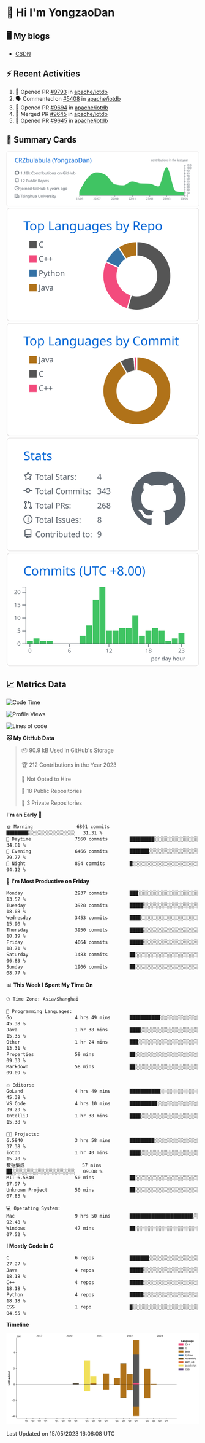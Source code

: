 # 👋 Hi I'm YongzaoDan

## 🖥 My blogs
  + [CSDN](https://blog.csdn.net/CRZbulabula?type=blog)

## ⚡ Recent Activities
<!--START_SECTION:activity-->
1. 💪 Opened PR [#9793](https://github.com/apache/iotdb/pull/9793) in [apache/iotdb](https://github.com/apache/iotdb)
2. 🗣 Commented on [#5408](https://github.com/apache/iotdb/issues/5408) in [apache/iotdb](https://github.com/apache/iotdb)
3. 💪 Opened PR [#9694](https://github.com/apache/iotdb/pull/9694) in [apache/iotdb](https://github.com/apache/iotdb)
4. 🎉 Merged PR [#9645](https://github.com/apache/iotdb/pull/9645) in [apache/iotdb](https://github.com/apache/iotdb)
5. 💪 Opened PR [#9645](https://github.com/apache/iotdb/pull/9645) in [apache/iotdb](https://github.com/apache/iotdb)
<!--END_SECTION:activity-->

## 🎑 Summary Cards

[![](https://raw.githubusercontent.com/CRZbulabula/CRZbulabula/main/profile-summary-card-output/github/0-profile-details.svg)](https://github.com/vn7n24fzkq/github-profile-summary-cards)
[![](https://raw.githubusercontent.com/CRZbulabula/CRZbulabula/main/profile-summary-card-output/github/1-repos-per-language.svg)](https://github.com/vn7n24fzkq/github-profile-summary-cards) [![](https://raw.githubusercontent.com/CRZbulabula/CRZbulabula/main/profile-summary-card-output/github/2-most-commit-language.svg)](https://github.com/vn7n24fzkq/github-profile-summary-cards)
[![](https://raw.githubusercontent.com/CRZbulabula/CRZbulabula/main/profile-summary-card-output/github/3-stats.svg)](https://github.com/vn7n24fzkq/github-profile-summary-cards) [![](https://raw.githubusercontent.com/CRZbulabula/CRZbulabula/main/profile-summary-card-output/github/4-productive-time.svg)](https://github.com/vn7n24fzkq/github-profile-summary-cards)

## 📈 Metrics Data

<!--START_SECTION:waka-->
![Code Time](http://img.shields.io/badge/Code%20Time-117%20hrs%2018%20mins-blue)

![Profile Views](http://img.shields.io/badge/Profile%20Views-6-blue)

![Lines of code](https://img.shields.io/badge/From%20Hello%20World%20I%27ve%20Written-17.9%20million%20lines%20of%20code-blue)

**🐱 My GitHub Data** 

> 📦 90.9 kB Used in GitHub's Storage 
 > 
> 🏆 212 Contributions in the Year 2023
 > 
> 🚫 Not Opted to Hire
 > 
> 📜 18 Public Repositories 
 > 
> 🔑 3 Private Repositories 
 > 
**I'm an Early 🐤** 

```text
🌞 Morning                6801 commits        ████████░░░░░░░░░░░░░░░░░   31.31 % 
🌆 Daytime                7560 commits        █████████░░░░░░░░░░░░░░░░   34.81 % 
🌃 Evening                6466 commits        ███████░░░░░░░░░░░░░░░░░░   29.77 % 
🌙 Night                  894 commits         █░░░░░░░░░░░░░░░░░░░░░░░░   04.12 % 
```
📅 **I'm Most Productive on Friday** 

```text
Monday                   2937 commits        ███░░░░░░░░░░░░░░░░░░░░░░   13.52 % 
Tuesday                  3928 commits        █████░░░░░░░░░░░░░░░░░░░░   18.08 % 
Wednesday                3453 commits        ████░░░░░░░░░░░░░░░░░░░░░   15.90 % 
Thursday                 3950 commits        █████░░░░░░░░░░░░░░░░░░░░   18.19 % 
Friday                   4064 commits        █████░░░░░░░░░░░░░░░░░░░░   18.71 % 
Saturday                 1483 commits        ██░░░░░░░░░░░░░░░░░░░░░░░   06.83 % 
Sunday                   1906 commits        ██░░░░░░░░░░░░░░░░░░░░░░░   08.77 % 
```


📊 **This Week I Spent My Time On** 

```text
🕑︎ Time Zone: Asia/Shanghai

💬 Programming Languages: 
Go                       4 hrs 49 mins       ███████████░░░░░░░░░░░░░░   45.38 % 
Java                     1 hr 38 mins        ████░░░░░░░░░░░░░░░░░░░░░   15.35 % 
Other                    1 hr 24 mins        ███░░░░░░░░░░░░░░░░░░░░░░   13.31 % 
Properties               59 mins             ██░░░░░░░░░░░░░░░░░░░░░░░   09.33 % 
Markdown                 58 mins             ██░░░░░░░░░░░░░░░░░░░░░░░   09.09 % 

🔥 Editors: 
GoLand                   4 hrs 49 mins       ███████████░░░░░░░░░░░░░░   45.38 % 
VS Code                  4 hrs 10 mins       ██████████░░░░░░░░░░░░░░░   39.23 % 
IntelliJ                 1 hr 38 mins        ████░░░░░░░░░░░░░░░░░░░░░   15.38 % 

🐱‍💻 Projects: 
6.5840                   3 hrs 58 mins       █████████░░░░░░░░░░░░░░░░   37.38 % 
iotdb                    1 hr 40 mins        ████░░░░░░░░░░░░░░░░░░░░░   15.70 % 
数据集成                     57 mins             ██░░░░░░░░░░░░░░░░░░░░░░░   09.08 % 
MIT-6.5840               50 mins             ██░░░░░░░░░░░░░░░░░░░░░░░   07.97 % 
Unknown Project          50 mins             ██░░░░░░░░░░░░░░░░░░░░░░░   07.83 % 

💻 Operating System: 
Mac                      9 hrs 50 mins       ███████████████████████░░   92.48 % 
Windows                  47 mins             ██░░░░░░░░░░░░░░░░░░░░░░░   07.52 % 
```

**I Mostly Code in C** 

```text
C                        6 repos             ███████░░░░░░░░░░░░░░░░░░   27.27 % 
Java                     4 repos             █████░░░░░░░░░░░░░░░░░░░░   18.18 % 
C++                      4 repos             █████░░░░░░░░░░░░░░░░░░░░   18.18 % 
Python                   4 repos             █████░░░░░░░░░░░░░░░░░░░░   18.18 % 
CSS                      1 repo              █░░░░░░░░░░░░░░░░░░░░░░░░   04.55 % 
```



**Timeline**

![Lines of Code chart](https://raw.githubusercontent.com/CRZbulabula/CRZbulabula/main/assets/bar_graph.png)


 Last Updated on 15/05/2023 16:06:08 UTC
<!--END_SECTION:waka-->

